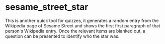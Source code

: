 # sesame_street_star

This is another quick tool for quizzes, it generates a random entry from the Wikipedia page of Sesame Street and shows the first first paragraph of that person's Wikipedia entry.  Once the relevant items are blanked out, a question can be presented to identify who the star was.
